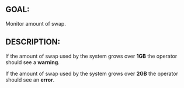 ## GOAL:
Monitor amount of swap.

## DESCRIPTION:
If the amount of swap used by the system grows over **1GB** the operator should see a **warning**.

If the amount of swap used by the system grows over **2GB** the operator should see an **error**.
